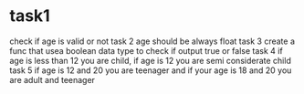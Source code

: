 # task1
check if age is valid or not task 2 age should be always float task 3 create a func that usea boolean data type to check if output true or false task 4 if age is less than 12 you are child, if age is 12 you are semi considerate child task 5 if age is 12 and 20 you are teenager and if your age is 18 and 20 you are adult and teenager

